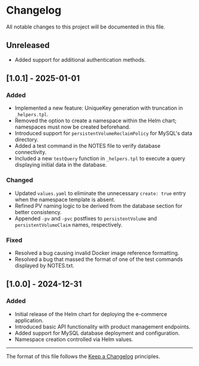 # Changelog

All notable changes to this project will be documented in this file.

## Unreleased

- Added support for additional authentication methods.

## [1.0.1] - 2025-01-01

### Added

- Implemented a new feature: UniqueKey generation with truncation in `_helpers.tpl`.
- Removed the option to create a namespace within the Helm chart; namespaces must now be created beforehand.
- Introduced support for `persistentVolumeReclaimPolicy` for MySQL's data directory.
- Added a test command in the NOTES file to verify database connectivity.
- Included a new `testQuery` function in `_helpers.tpl` to execute a query displaying initial data in the database.

### Changed

- Updated `values.yaml` to eliminate the unnecessary `create: true` entry when the namespace template is absent.
- Refined PV naming logic to be derived from the database section for better consistency.
- Appended `-pv` and `-pvc` postfixes to `persistentVolume` and `persistentVolumeClaim` names, respectively.

### Fixed

- Resolved a bug causing invalid Docker image reference formatting.
- Resolved a bug that massed the format of one of the test commands displayed by
  NOTES.txt.

## [1.0.0] - 2024-12-31

### Added

- Initial release of the Helm chart for deploying the e-commerce application.
- Introduced basic API functionality with product management endpoints.
- Added support for MySQL database deployment and configuration.
- Namespace creation controlled via Helm values.

---

The format of this file follows the [Keep a Changelog](https://keepachangelog.com/en/1.0.0/) principles.
